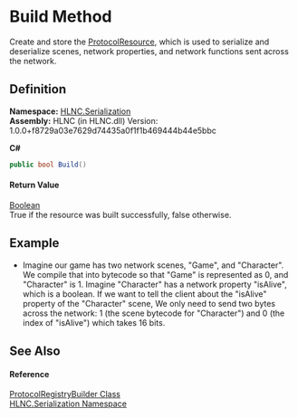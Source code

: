 # Build Method


Create and store the <a href="T_HLNC_Serialization_ProtocolResource">ProtocolResource</a>, which is used to serialize and deserialize scenes, network properties, and network functions sent across the network.



## Definition
**Namespace:** <a href="N_HLNC_Serialization">HLNC.Serialization</a>  
**Assembly:** HLNC (in HLNC.dll) Version: 1.0.0+f8729a03e7629d74435a0f1f1b469444b44e5bbc

**C#**
``` C#
public bool Build()
```



#### Return Value
<a href="https://learn.microsoft.com/dotnet/api/system.boolean" target="_blank" rel="noopener noreferrer">Boolean</a>  
True if the resource was built successfully, false otherwise.

## Example
<ul><li>Imagine our game has two network scenes, "Game", and "Character". We compile that into bytecode so that "Game" is represented as 0, and "Character" is 1. Imagine "Character" has a network property "isAlive", which is a boolean. If we want to tell the client about the "isAlive" property of the "Character" scene, We only need to send two bytes across the network: 1 (the scene bytecode for "Character") and 0 (the index of "isAlive") which takes 16 bits.</li></ul>



## See Also


#### Reference
<a href="T_HLNC_Serialization_ProtocolRegistryBuilder">ProtocolRegistryBuilder Class</a>  
<a href="N_HLNC_Serialization">HLNC.Serialization Namespace</a>  

